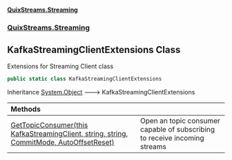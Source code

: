 #### [QuixStreams.Streaming](index.md 'index')
### [QuixStreams.Streaming](QuixStreams.Streaming.md 'QuixStreams.Streaming')

## KafkaStreamingClientExtensions Class

Extensions for Streaming Client class

```csharp
public static class KafkaStreamingClientExtensions
```

Inheritance [System.Object](https://docs.microsoft.com/en-us/dotnet/api/System.Object 'System.Object') &#129106; KafkaStreamingClientExtensions

| Methods | |
| :--- | :--- |
| [GetTopicConsumer(this KafkaStreamingClient, string, string, CommitMode, AutoOffsetReset)](KafkaStreamingClientExtensions.GetTopicConsumer(thisKafkaStreamingClient,string,string,CommitMode,AutoOffsetReset).md 'QuixStreams.Streaming.KafkaStreamingClientExtensions.GetTopicConsumer(this QuixStreams.Streaming.KafkaStreamingClient, string, string, QuixStreams.Streaming.Models.CommitMode, QuixStreams.Telemetry.Kafka.AutoOffsetReset)') | Open an topic consumer capable of subscribing to receive incoming streams |
